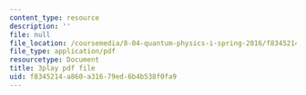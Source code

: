 ```yaml
---
content_type: resource
description: ''
file: null
file_location: /coursemedia/8-04-quantum-physics-i-spring-2016/f8345214a860a31679ed6b4b538f0fa9_0ABYYJSvkVk.pdf
file_type: application/pdf
resourcetype: Document
title: 3play pdf file
uid: f8345214-a860-a316-79ed-6b4b538f0fa9
---
```

